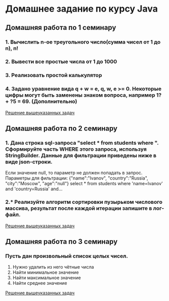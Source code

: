 # Домашнее задание по курсу Java

## Домашняя работа по 1 семинару
### 1. Вычислить n-ое треугольного число(сумма чисел от 1 до n), n! 
### 2. Вывести все простые числа от 1 до 1000 
### 3. Реализовать простой калькулятор
### 4. Задано уравнение вида q + w = e, q, w, e >= 0.  Некоторые цифры могут быть заменены знаком вопроса, например 1? + ?5 = 69. (Дополнительно)
[Решение вышеуказанных задач](/homework1.java/)

## Домашняя работа по 2 семинару
### 1. Дана строка sql-запроса "select * from students where ". Сформируйте часть WHERE этого запроса, используя StringBuilder. Данные для фильтрации приведены ниже в виде json-строки.
Если значение null, то параметр не должен попадать в запрос.
Параметры для фильтрации: {"name":"Ivanov", "country":"Russia", "city":"Moscow", "age":"null"} select * from students where 'name=Ivanov' and 'country=Russia' and...

### 2.* Реализуйте алгоритм сортировки пузырьком числового массива, результат после каждой итерации запишите в лог-файл.

[Решение вышеуказанных задач](/homework2.java/)

## Домашняя работа по 3 семинару
### Пусть дан произвольный список целых чисел.

1) Нужно удалить из него чётные числа
2) Найти минимальное значение
3) Найти максимальное значение
4) Найти среднее значение

[Решение вышеуказанных задач](/homework3.java/)
